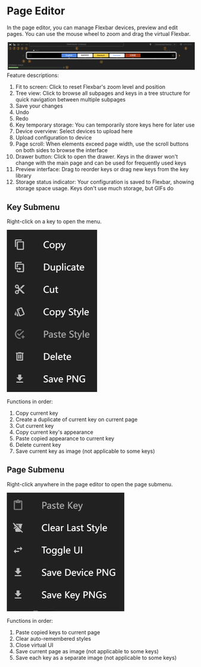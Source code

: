 # Page Editor

In the page editor, you can manage Flexbar devices, preview and edit pages. You can use the mouse wheel to zoom and drag the virtual Flexbar.

![1742261812783](image/getting_started/1742261812783.png) Feature descriptions:

1. Fit to screen: Click to reset Flexbar's zoom level and position
2. Tree view: Click to browse all subpages and keys in a tree structure for quick navigation between multiple subpages
3. Save your changes
4. Undo
5. Redo
6. Key temporary storage: You can temporarily store keys here for later use
7. Device overview: Select devices to upload here
8. Upload configuration to device
9. Page scroll: When elements exceed page width, use the scroll buttons on both sides to browse the interface
10. Drawer button: Click to open the drawer. Keys in the drawer won't change with the main page and can be used for frequently used keys
11. Preview interface: Drag to reorder keys or drag new keys from the key library
12. Storage status indicator: Your configuration is saved to Flexbar, showing storage space usage. Keys don't use much storage, but GIFs do

## Key Submenu

Right-click on a key to open the menu.

![1742262258711](image/getting_started/1742262258711.png)

Functions in order:

1. Copy current key
2. Create a duplicate of current key on current page
3. Cut current key
4. Copy current key's appearance
5. Paste copied appearance to current key
6. Delete current key
7. Save current key as image (not applicable to some keys)

## Page Submenu

Right-click anywhere in the page editor to open the page submenu.

![1742262402981](image/getting_started/1742262402981.png)

Functions in order:

1. Paste copied keys to current page
2. Clear auto-remembered styles
3. Close virtual UI
4. Save current page as image (not applicable to some keys)
5. Save each key as a separate image (not applicable to some keys)
